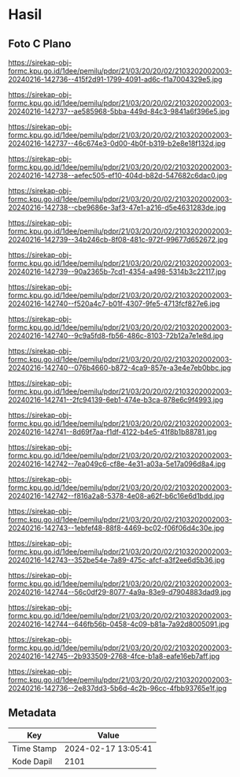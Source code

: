 # Hasil

## Foto C Plano

https://sirekap-obj-formc.kpu.go.id/1dee/pemilu/pdpr/21/03/20/20/02/2103202002003-20240216-142736--415f2d91-1799-4091-ad6c-f1a7004329e5.jpg

https://sirekap-obj-formc.kpu.go.id/1dee/pemilu/pdpr/21/03/20/20/02/2103202002003-20240216-142737--ae585968-5bba-449d-84c3-9841a6f396e5.jpg

https://sirekap-obj-formc.kpu.go.id/1dee/pemilu/pdpr/21/03/20/20/02/2103202002003-20240216-142737--46c674e3-0d00-4b0f-b319-b2e8e18f132d.jpg

https://sirekap-obj-formc.kpu.go.id/1dee/pemilu/pdpr/21/03/20/20/02/2103202002003-20240216-142738--aefec505-ef10-404d-b82d-547682c6dac0.jpg

https://sirekap-obj-formc.kpu.go.id/1dee/pemilu/pdpr/21/03/20/20/02/2103202002003-20240216-142738--cbe9686e-3af3-47e1-a216-d5e4631283de.jpg

https://sirekap-obj-formc.kpu.go.id/1dee/pemilu/pdpr/21/03/20/20/02/2103202002003-20240216-142739--34b246cb-8f08-481c-972f-99677d652672.jpg

https://sirekap-obj-formc.kpu.go.id/1dee/pemilu/pdpr/21/03/20/20/02/2103202002003-20240216-142739--90a2365b-7cd1-4354-a498-5314b3c22117.jpg

https://sirekap-obj-formc.kpu.go.id/1dee/pemilu/pdpr/21/03/20/20/02/2103202002003-20240216-142740--f520a4c7-b01f-4307-9fe5-4713fcf827e6.jpg

https://sirekap-obj-formc.kpu.go.id/1dee/pemilu/pdpr/21/03/20/20/02/2103202002003-20240216-142740--9c9a5fd8-fb56-486c-8103-72b12a7e1e8d.jpg

https://sirekap-obj-formc.kpu.go.id/1dee/pemilu/pdpr/21/03/20/20/02/2103202002003-20240216-142740--076b4660-b872-4ca9-857e-a3e4e7eb0bbc.jpg

https://sirekap-obj-formc.kpu.go.id/1dee/pemilu/pdpr/21/03/20/20/02/2103202002003-20240216-142741--2fc94139-6eb1-474e-b3ca-878e6c9f4993.jpg

https://sirekap-obj-formc.kpu.go.id/1dee/pemilu/pdpr/21/03/20/20/02/2103202002003-20240216-142741--8d69f7aa-f1df-4122-b4e5-41f8b1b88781.jpg

https://sirekap-obj-formc.kpu.go.id/1dee/pemilu/pdpr/21/03/20/20/02/2103202002003-20240216-142742--7ea049c6-cf8e-4e31-a03a-5e17a096d8a4.jpg

https://sirekap-obj-formc.kpu.go.id/1dee/pemilu/pdpr/21/03/20/20/02/2103202002003-20240216-142742--f816a2a8-5378-4e08-a62f-b6c16e6d1bdd.jpg

https://sirekap-obj-formc.kpu.go.id/1dee/pemilu/pdpr/21/03/20/20/02/2103202002003-20240216-142743--1ebfef48-88f8-4469-bc02-f06f06d4c30e.jpg

https://sirekap-obj-formc.kpu.go.id/1dee/pemilu/pdpr/21/03/20/20/02/2103202002003-20240216-142743--352be54e-7a89-475c-afcf-a3f2ee6d5b36.jpg

https://sirekap-obj-formc.kpu.go.id/1dee/pemilu/pdpr/21/03/20/20/02/2103202002003-20240216-142744--56c0df29-8077-4a9a-83e9-d7904883dad9.jpg

https://sirekap-obj-formc.kpu.go.id/1dee/pemilu/pdpr/21/03/20/20/02/2103202002003-20240216-142744--646fb56b-0458-4c09-b81a-7a92d8005091.jpg

https://sirekap-obj-formc.kpu.go.id/1dee/pemilu/pdpr/21/03/20/20/02/2103202002003-20240216-142745--2b933509-2768-4fce-b1a8-eafe16eb7aff.jpg

https://sirekap-obj-formc.kpu.go.id/1dee/pemilu/pdpr/21/03/20/20/02/2103202002003-20240216-142736--2e837dd3-5b6d-4c2b-96cc-4fbb93765e1f.jpg


## Metadata

| Key        | Value               |
| ---------- | ------------------- |
| Time Stamp | 2024-02-17 13:05:41 |
| Kode Dapil | 2101                |



